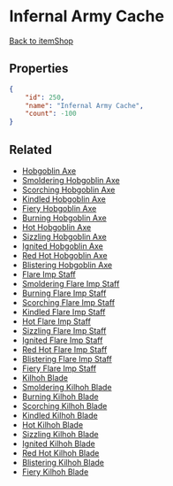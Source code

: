 # Infernal Army Cache

<no description available>

[Back to itemShop](../item-shops.md)

## Properties

```json
{
    "id": 250,
    "name": "Infernal Army Cache",
    "count": -100
}
```

## Related

- [Hobgoblin Axe](../items/6473-hobgoblin-axe.md)
- [Smoldering Hobgoblin Axe](../items/6474-smoldering-hobgoblin-axe.md)
- [Scorching Hobgoblin Axe](../items/6475-scorching-hobgoblin-axe.md)
- [Kindled Hobgoblin Axe](../items/6476-kindled-hobgoblin-axe.md)
- [Fiery Hobgoblin Axe](../items/6477-fiery-hobgoblin-axe.md)
- [Burning Hobgoblin Axe](../items/6478-burning-hobgoblin-axe.md)
- [Hot Hobgoblin Axe](../items/6479-hot-hobgoblin-axe.md)
- [Sizzling Hobgoblin Axe](../items/6480-sizzling-hobgoblin-axe.md)
- [Ignited Hobgoblin Axe](../items/6481-ignited-hobgoblin-axe.md)
- [Red Hot Hobgoblin Axe](../items/6482-red-hot-hobgoblin-axe.md)
- [Blistering Hobgoblin Axe](../items/6483-blistering-hobgoblin-axe.md)
- [Flare Imp Staff](../items/6484-flare-imp-staff.md)
- [Smoldering Flare Imp Staff](../items/6485-smoldering-flare-imp-staff.md)
- [Burning Flare Imp Staff](../items/6486-burning-flare-imp-staff.md)
- [Scorching Flare Imp Staff](../items/6487-scorching-flare-imp-staff.md)
- [Kindled Flare Imp Staff](../items/6488-kindled-flare-imp-staff.md)
- [Hot Flare Imp Staff](../items/6489-hot-flare-imp-staff.md)
- [Sizzling Flare Imp Staff](../items/6490-sizzling-flare-imp-staff.md)
- [Ignited Flare Imp Staff](../items/6491-ignited-flare-imp-staff.md)
- [Red Hot Flare Imp Staff](../items/6492-red-hot-flare-imp-staff.md)
- [Blistering Flare Imp Staff](../items/6493-blistering-flare-imp-staff.md)
- [Fiery Flare Imp Staff](../items/6494-fiery-flare-imp-staff.md)
- [Kilhoh Blade](../items/6495-kilhoh-blade.md)
- [Smoldering Kilhoh Blade](../items/6496-smoldering-kilhoh-blade.md)
- [Burning Kilhoh Blade](../items/6497-burning-kilhoh-blade.md)
- [Scorching Kilhoh Blade](../items/6498-scorching-kilhoh-blade.md)
- [Kindled Kilhoh Blade](../items/6499-kindled-kilhoh-blade.md)
- [Hot Kilhoh Blade](../items/6500-hot-kilhoh-blade.md)
- [Sizzling Kilhoh Blade](../items/6501-sizzling-kilhoh-blade.md)
- [Ignited Kilhoh Blade](../items/6502-ignited-kilhoh-blade.md)
- [Red Hot Kilhoh Blade](../items/6503-red-hot-kilhoh-blade.md)
- [Blistering Kilhoh Blade](../items/6504-blistering-kilhoh-blade.md)
- [Fiery Kilhoh Blade](../items/6505-fiery-kilhoh-blade.md)

